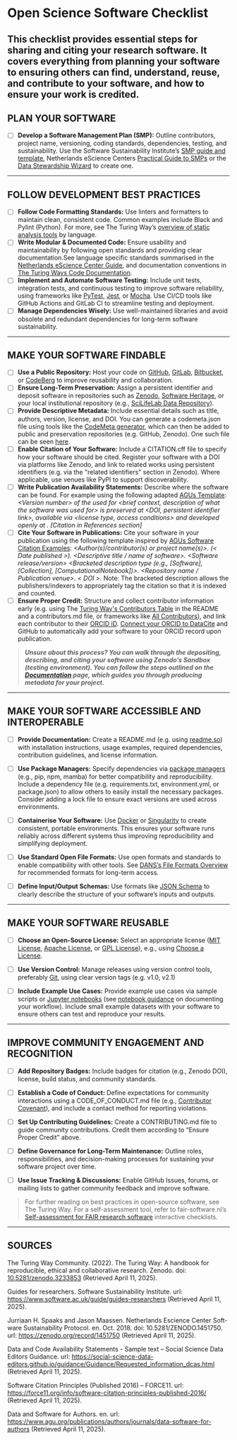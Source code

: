 # Open Science Software Checklist
This checklist provides essential steps for sharing and citing your research software. It covers everything from planning your software to ensuring others can find, understand, reuse, and contribute to your software, and how to ensure your work is credited.
---
## PLAN YOUR SOFTWARE
- [ ] **Develop a Software Management Plan (SMP):** Outline contributors, project name, versioning, coding standards, dependencies, testing, and sustainability. Use the Software Sustainability Institute’s [SMP guide and template](https://www.software.ac.uk/news/software-management-plans), Netherlands eScience Centers [Practical Guide to SMPs](https://zenodo.org/records/7589725) or the [Data Stewardship Wizard](https://www.google.com/url?q=https://ds-wizard.org/&sa=D&source=apps-viewer-frontend&ust=1746702292321693&usg=AOvVaw1zXHFgAwjVEXEgmEcLiYWE&hl=en) to create one.
___
## FOLLOW DEVELOPMENT BEST PRACTICES
- [ ] **Follow Code Formatting Standards:** Use linters and formatters to maintain clean, consistent code. Common examples include Black and Pylint (Python). For more, see The Turing Way’s [overview of static analysis tools](https://ttw-rtd.readthedocs.io/en/latest/reproducible-research/code-quality.html) by language.
- [ ] **Write Modular & Documented Code:** Ensure usability and maintainability by following open standards and providing clear documentation.See language specific standards summarised in the [Netherlands eScience Center Guide](https://guide.esciencecenter.nl/#/), and documentation conventions in [The Turing Ways Code Documentation](https://book.the-turing-way.org/reproducible-research/code-documentation/code-documentation-code).
- [ ] **Implement and Automate Software Testing:** Include unit tests, integration tests, and continuous testing to improve software reliability, using frameworks like [PyTest](https://docs.pytest.org/en/stable/), [Jest](https://jestjs.io/), or [Mocha](https://mochajs.org/). Use CI/CD tools like GitHub Actions and GitLab CI to streamline testing and deployment.
- [ ] **Manage Dependencies Wisely:** Use well-maintained libraries and avoid obsolete and redundant dependencies for long-term software sustainability. 
___
## MAKE YOUR SOFTWARE FINDABLE
- [ ] **Use a Public Repository:** Host your code on [GitHub](https://github.com/), [GitLab](https://about.gitlab.com/), [Bitbucket](https://bitbucket.org/), or [CodeBerg](https://codeberg.org/) to improve reusability and collaboration.
- [ ] **Ensure Long-Term Preservation:** Assign a persistent identifier and deposit software in repositories such as [Zenodo](https://zenodo.org/), [Software Heritage](https://www.softwareheritage.org/), or your local institutional repository (e.g., [SciLifeLab Data Repository](https://figshare.scilifelab.se/)).
- [ ] **Provide Descriptive Metadata:** Include essential details such as title, authors, version, license, and DOI. You can generate a codemeta.json file using tools like the [CodeMeta generator](https://codemeta.github.io/codemeta-generator/), which can then be added to public and preservation repositories (e.g. GitHub, Zenodo). One such file can be seen [here](https://github.com/cboettig/codemeta/blob/master/codemeta.json).
- [ ] **Enable Citation of Your Software:** Include a CITATION.cff file to specify how your software should be cited. Register your software with a DOI via platforms like Zenodo, and link to related works using persistent identifiers (e.g. via the "related identifiers" section in Zenodo). Where applicable, use venues like PyPI to support discoverability.
- [ ] **Write Publication Availability Statements:** Describe where the software can be found. For example using the following adapted [AGUs Template](https://www.agu.org/publications/authors/journals/data-software-for-authors): 
*&lt;Version number&gt; of the <software name> used for <brief context, description of what the software was used for> is preserved at <DOI, persistent identifier link>, available via <license type, access conditions> and developed openly at <software development platform link>. [Citation in References section]*
- [ ] **Cite Your Software in Publications:** Cite your software in your publication using the following template inspired by [AGUs Software Citation Examples](https://www.agu.org/publications/authors/journals/data-software-for-authors): 
*&lt;Author(s)/contributor(s) or project name(s)&gt;. (< Date published >). <Descriptive title / name of software>. <Software release/version> <Bracketed description type (e.g., [Software], [Collection], [ComputationalNotebook])>. <Repository name / Publication venue>. < DOI >.*
Note: The bracketed description allows the publishers/indexers to appropriately tag the citation so that it is indexed and counted. 
- [ ] **Ensure Proper Credit:** Structure and collect contributor information early (e.g. using The [Turing Way's Contributors Table](https://book.the-turing-way.org/community-handbook/acknowledgement/acknowledgement-record) in the README and a contributors.md file, or frameworks like [All Contributors](https://allcontributors.org/)), and link each contributor to their [ORCID iD](https://orcid.org/). [Connect your ORCID to DataCite](https://transportation.libguides.com/persistent_identifiers/automatically_populate_orcid) and GitHub to automatically add your software to your ORCID record upon publication. 
>***Unsure about this process? You can walk through the depositing, describing, and citing your software using Zenodo’s Sandbox (testing environment). You can follow the steps outlined on the [Documentation](https://help.zenodo.org/docs/deposit/create-new-upload/) page, which guides you through producing metadata for your project.***
___
## MAKE YOUR SOFTWARE ACCESSIBLE AND INTEROPERABLE 
- [ ] **Provide Documentation:** Create a README.md (e.g. using [readme.so](https://readme.so/)) with installation instructions, usage examples, required dependencies, contribution guidelines, and license information. 

- [ ] **Use Package Managers:** Specify dependencies via [package managers](https://en.wikipedia.org/wiki/List_of_software_package_management_systems) (e.g., pip, npm, mamba) for better compatibility and reproducibility. Include a dependency file (e.g. requirements.txt, environment.yml, or package.json) to allow others to easily install the necessary packages. Consider adding a lock file to ensure exact versions are used across environments. 

- [ ] **Containerise Your Software:** Use [Docker](https://www.docker.com/) or [Singularity](https://github.com/apptainer/singularity) to create consistent, portable environments. This ensures your software runs reliably across different systems thus improving reproducibility and simplifying deployment.
 
- [ ] **Use Standard Open File Formats:** Use open formats and standards to enable compatibility with other tools. See [DANS’s File Formats Overview](https://dans.knaw.nl/en/file-formats/) for recommended formats for long-term access. 
- [ ] **Define Input/Output Schemas:** Use formats like [JSON Schema](https://json-schema.org/) to clearly describe the structure of your software’s inputs and outputs.
___
## MAKE YOUR SOFTWARE REUSABLE 
- [ ] **Choose an Open-Source License:** Select an appropriate license ([MIT License](https://choosealicense.com/licenses/mit/), [Apache License](https://choosealicense.com/licenses/apache-2.0/), or [GPL License](https://choosealicense.com/licenses/gpl-3.0/)), e.g., using [Choose a License](https://choosealicense.com/). 

- [ ] **Use Version Control:** Manage releases using version control tools, preferably [Git](https://git-scm.com/), using clear version tags (e.g. v1.0, v2.1)
 
- [ ] **Include Example Use Cases:** Provide example use cases via sample scripts or [Jupyter notebooks](https://jupyter.org/) (see [notebook guidance](https://zenodo.org/records/5651648) on documenting your workflow). Include small  example datasets with your software to ensure others can test and reproduce your results. 
___
## IMPROVE COMMUNITY ENGAGEMENT AND RECOGNITION 
- [ ] **Add Repository Badges:** Include badges for citation (e.g., Zenodo DOI), license, build status, and community standards. 

- [ ] **Establish a Code of Conduct:** Define expectations for community interactions using a CODE_OF_CONDUCT.md file (e.g., [Contributor Covenant](https://www.contributor-covenant.org/)), and include a contact method for reporting violations. 

- [ ] **Set Up Contributing Guidelines:** Create a CONTRIBUTING.md file to guide community contributions. Credit them according to “Ensure Proper Credit” above. 

- [ ] **Define Governance for Long-Term Maintenance:** Outline roles, responsibilities, and decision-making processes for sustaining your software project over time. 

- [ ] **Use Issue Tracking & Discussions:** Enable GitHub Issues, forums, or mailing lists to gather community feedback and improve software. 
> For further reading on best practices in open-source software, see The Turing Way. For a self-assessment tool, refer to fair-software.nl’s [Self-assessment for FAIR research software](https://fairsoftwarechecklist.net/v0.2/) interactive checklists. 

<CHECKABOVE FAIR SOFTWARE LINK THING>

___

## SOURCES
The Turing Way Community. (2022). The Turing Way: A handbook for reproducible, ethical and collaborative research. Zenodo. doi: [10.5281/zenodo.3233853](https://zenodo.org/records/7625728) (Retrieved April 11, 2025).

Guides for researchers. Software Sustainability Institute. url: https://www.software.ac.uk/guide/guides-researchers (Retrieved April 11, 2025).

Jurriaan H. Spaaks and Jason Maassen. Netherlands Escience Center Soft-
ware Sustainability Protocol. en. Oct. 2018. doi: 10.5281/ZENODO.1451750.
url: https://zenodo.org/record/1451750 (Retrieved April 11, 2025).

Data and Code Availability Statements - Sample text – Social Science Data
Editors Guidance. url: https://social-science-data-editors.github.io/guidance/Guidance/Requested_information_dcas.html (Retrieved April 11, 2025).

Software Citation Principles (Published 2016) – FORCE11. url: https://force11.org/info/software-citation-principles-published-2016/ (Retrieved April 11, 2025).

Data and Software for Authors. en. url: https://www.agu.org/publications/authors/journals/data-software-for-authors (Retrieved April 11, 2025).